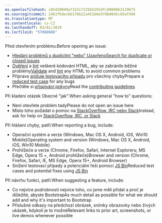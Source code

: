 ```yaml
---
ms.openlocfilehash: c85d20040a7153cf225b5291dfc80880b3119675
ms.sourcegitcommit: 24b1f6decbb17bb22a45166e5fdb0845c65af498
ms.translationtype: MT
ms.contentlocale: cs-CZ
ms.lasthandoff: 03/01/2019
ms.locfileid: "57068686"
---
```

<span data-ttu-id="c70f5-101">Před otevřením problému:</span><span class="sxs-lookup"><span data-stu-id="c70f5-101">Before opening an issue:</span></span>

- [<span data-ttu-id="c70f5-102">Hledání problémů s duplicitní "nebo" Uzavřeno</span><span class="sxs-lookup"><span data-stu-id="c70f5-102">Search for duplicate or closed issues</span></span>](https://github.com/twbs/bootstrap/issues?utf8=%E2%9C%93&q=is%3Aissue)
- <span data-ttu-id="c70f5-103">[Ověření](http://validator.w3.org/nu/) a [lint](https://github.com/twbs/bootlint#in-the-browser) veškeré kódování HTML, aby se zabránilo běžné problémy</span><span class="sxs-lookup"><span data-stu-id="c70f5-103">[Validate](http://validator.w3.org/nu/) and [lint](https://github.com/twbs/bootlint#in-the-browser) any HTML to avoid common problems</span></span>
- <span data-ttu-id="c70f5-104">Příprava [snižuje testovacího případu](https://css-tricks.com/reduced-test-cases/) pro všechny chyby</span><span class="sxs-lookup"><span data-stu-id="c70f5-104">Prepare a [reduced test case](https://css-tricks.com/reduced-test-cases/) for any bugs</span></span>
- <span data-ttu-id="c70f5-105">Přečtěte si [přispívání pokyny](https://github.com/twbs/bootstrap/blob/master/CONTRIBUTING.md)</span><span class="sxs-lookup"><span data-stu-id="c70f5-105">Read the [contributing guidelines](https://github.com/twbs/bootstrap/blob/master/CONTRIBUTING.md)</span></span>

<span data-ttu-id="c70f5-106">Při kladení otázek Obecné "jak":</span><span class="sxs-lookup"><span data-stu-id="c70f5-106">When asking general "how to" questions:</span></span>

- <span data-ttu-id="c70f5-107">Není otevřete problém tady</span><span class="sxs-lookup"><span data-stu-id="c70f5-107">Please do not open an issue here</span></span>
- <span data-ttu-id="c70f5-108">Místo toho požádat o pomoc na [StackOverflow, IRC nebo Slack](https://github.com/twbs/bootstrap/blob/master/README.md#community)</span><span class="sxs-lookup"><span data-stu-id="c70f5-108">Instead, ask for help on [StackOverflow, IRC, or Slack](https://github.com/twbs/bootstrap/blob/master/README.md#community)</span></span>

<span data-ttu-id="c70f5-109">Při hlášení chyby, patří:</span><span class="sxs-lookup"><span data-stu-id="c70f5-109">When reporting a bug, include:</span></span>

- <span data-ttu-id="c70f5-110">Operační systém a verze (Windows, Mac OS X, Android, iOS, Win10 Mobile)</span><span class="sxs-lookup"><span data-stu-id="c70f5-110">Operating system and version (Windows, Mac OS X, Android, iOS, Win10 Mobile)</span></span>
- <span data-ttu-id="c70f5-111">Prohlížeče a verze (Chrome, Firefox, Safari, Internet Exploreru, MS Edge, Opera 15 +, Android prohlížeče)</span><span class="sxs-lookup"><span data-stu-id="c70f5-111">Browser and version (Chrome, Firefox, Safari, IE, MS Edge, Opera 15+, Android Browser)</span></span>
- <span data-ttu-id="c70f5-112">Snížení testovací případy a potenciální řeší pomocí [JS Bin](https://jsbin.com)</span><span class="sxs-lookup"><span data-stu-id="c70f5-112">Reduced test cases and potential fixes using [JS Bin](https://jsbin.com)</span></span>

<span data-ttu-id="c70f5-113">Při návrhu funkci, patří:</span><span class="sxs-lookup"><span data-stu-id="c70f5-113">When suggesting a feature, include:</span></span>

- <span data-ttu-id="c70f5-114">Co nejvíce podrobností nejvíce toho, co jsme měli přidat a proč je důležité, abyste Bootstrap</span><span class="sxs-lookup"><span data-stu-id="c70f5-114">As much detail as possible for what we should add and why it's important to Bootstrap</span></span>
- <span data-ttu-id="c70f5-115">Příslušné odkazy na předchozí obrázek, snímky obrazovky nebo živých ukázek, kdykoli je to možné</span><span class="sxs-lookup"><span data-stu-id="c70f5-115">Relevant links to prior art, screenshots, or live demos whenever possible</span></span>
